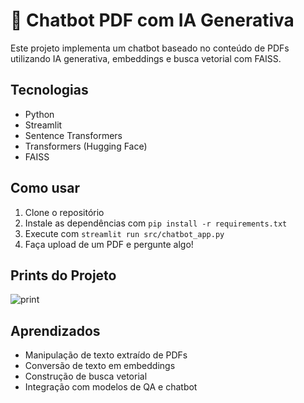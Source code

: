 # 🤖 Chatbot PDF com IA Generativa

Este projeto implementa um chatbot baseado no conteúdo de PDFs utilizando IA generativa, embeddings e busca vetorial com FAISS.

## Tecnologias
- Python
- Streamlit
- Sentence Transformers
- Transformers (Hugging Face)
- FAISS

## Como usar
1. Clone o repositório
2. Instale as dependências com `pip install -r requirements.txt`
3. Execute com `streamlit run src/chatbot_app.py`
4. Faça upload de um PDF e pergunte algo!

## Prints do Projeto
![print](img/interface.png)

## Aprendizados
- Manipulação de texto extraído de PDFs
- Conversão de texto em embeddings
- Construção de busca vetorial
- Integração com modelos de QA e chatbot
